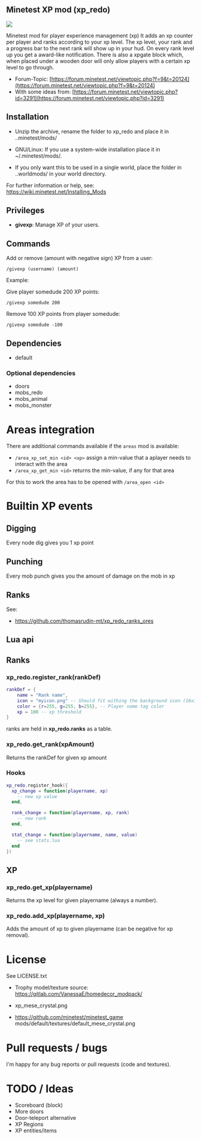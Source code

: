 ## Minetest XP mod (xp_redo)

![](https://github.com/mt-mods/xp_redo/workflows/luacheck/badge.svg)


Minetest mod for player experience management (xp)
It adds an xp counter per player and ranks according to your xp level.
The xp level, your rank and a progress bar to the next rank will show up in your hud.
On every rank level up you get a award-like notification.
There is also a xpgate block which, when placed under a wooden door will only allow players with a certain xp level to go through.

* Forum-Topic: [https://forum.minetest.net/viewtopic.php?f=9&t=20124](https://forum.minetest.net/viewtopic.php?f=9&t=20124)
* With some ideas from: [https://forum.minetest.net/viewtopic.php?id=3291](https://forum.minetest.net/viewtopic.php?id=3291)

## Installation

- Unzip the archive, rename the folder to xp_redo and
place it in ..minetest/mods/

- GNU/Linux: If you use a system-wide installation place
    it in ~/.minetest/mods/.

- If you only want this to be used in a single world, place
    the folder in ..worldmods/ in your world directory.

For further information or help, see:  
https://wiki.minetest.net/Installing_Mods

## Privileges

* **givexp**: Manage XP of your users.

## Commands

Add or remove (amount with negative sign) XP from a user:
```
/givexp (username) (amount)
```

Example:

Give player somedude 200 XP points:
```
/givexp somedude 200
```

Remove 100 XP points from player somedude:
```
/givexp somedude -100
```

## Dependencies

- default

### Optional dependencies

- doors
- mobs_redo
- mobs_animal
- mobs_monster

# Areas integration

There are additional commands available if the `areas` mod is available:

* `/area_xp_set_min <id> <xp>` assign a min-value that a aplayer needs to interact with the area
* `/area_xp_get_min <id>` returns the min-value, if any for that area

For this to work the area has to be opened with `/area_open <id>`

# Builtin XP events

## Digging

Every node dig gives you 1 xp point

## Punching

Every mob punch gives you the amount of damage on the mob in xp

## Ranks

See:
* https://github.com/thomasrudin-mt/xp_redo_ranks_ores

## Lua api

## Ranks

### xp_redo.register_rank(rankDef)

```lua
rankDef = {
	name = "Rank name",
	icon = "myicon.png" -- Should fit withing the background icon (16x32px)
	color = {r=255, g=255, b=255}, -- Player name tag color
	xp = 100 -- xp threshold
}
```


ranks are held in **xp_redo.ranks** as a table.

### xp_redo.get_rank(xpAmount)

Returns the rankDef for given xp amount

### Hooks

```lua
xp_redo.register_hook({
  xp_change = function(playername, xp)
    -- new xp value
  end,

  rank_change = function(playername, xp, rank)
    -- new rank
  end,

  stat_change = function(playername, name, value)
    -- see stats.lua
  end
})
```

## XP

### xp_redo.get_xp(playername)

Returns the xp level for given playername (always a number).

### xp_redo.add_xp(playername, xp)

Adds the amount of xp to given playername (can be negative for xp removal).

# License

See LICENSE.txt

* Trophy model/texture source: https://gitlab.com/VanessaE/homedecor_modpack/

* xp_mese_crystal.png
* https://github.com/minetest/minetest_game mods/default/textures/default_mese_crystal.png


# Pull requests / bugs

I'm happy for any bug reports or pull requests (code and textures).

# TODO / Ideas

* Scoreboard (block)
* More doors
* Door-teleport alternative
* XP Regions
* XP entities/items

